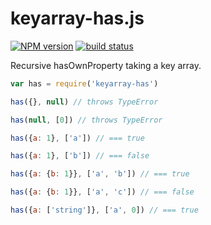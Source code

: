 keyarray-has.js
===============

[![NPM version](https://img.shields.io/npm/v/keyarray-has.svg)](https://www.npmjs.com/package/keyarray-has)
[![build status](https://img.shields.io/travis/kemitchell/keyarray-has.js.svg)](http://travis-ci.org/kemitchell/keyarray-has.js)

Recursive hasOwnProperty taking a key array.

```javascript
var has = require('keyarray-has')

has({}, null) // throws TypeError

has(null, [0]) // throws TypeError

has({a: 1}, ['a']) // === true

has({a: 1}, ['b']) // === false

has({a: {b: 1}}, ['a', 'b']) // === true

has({a: {b: 1}}, ['a', 'c']) // === false

has({a: ['string']}, ['a', 0]) // === true
```
